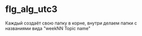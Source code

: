 # flg_alg_utc3

Каждый создаёт свою папку в корне, внутри делаем папки с названиями вида "weekNN Topic name"
